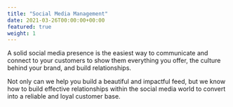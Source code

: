 ```yaml
---
title: "Social Media Management"
date: 2021-03-26T00:00:00+00:00
featured: true
weight: 1
---
```


A solid social media presence is the easiest way to communicate and connect to your customers to show them everything you offer, the culture behind your brand, and build relationships.

Not only can we help you build a beautiful and impactful feed, but we know how to build effective relationships within the social media world to convert into a reliable and loyal customer base.